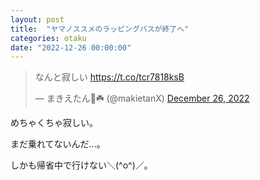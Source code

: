 ```yaml
---
layout: post
title:  "ヤマノススメのラッピングバスが終了へ"
categories: otaku
date: "2022-12-26 00:00:00"
---
```


<blockquote class="twitter-tweet tw-align-center"><p lang="ja" dir="ltr">なんと寂しい <a href="https://t.co/tcr7818ksB">https://t.co/tcr7818ksB</a></p>&mdash; まきえたん🥦☘️ (@makietanX) <a href="https://twitter.com/makietanX/status/1607389401163894784?ref_src=twsrc%5Etfw">December 26, 2022</a></blockquote> <script async src="https://platform.twitter.com/widgets.js" charset="utf-8"></script>

めちゃくちゃ寂しい。

まだ乗れてないんだ...。

しかも帰省中で行けない＼(^o^)／。
